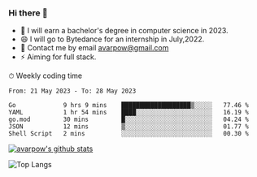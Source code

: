 ### Hi there 👋
<!--I have been a GitHub member for [![Years Badge](https://badges.pufler.dev/years/avarpow)](https://badges.pufler.dev)-->
- 🌱 I will earn a bachelor's degree in computer science in 2023.
- 😄 I will go to Bytedance for an internship in July,2022.
- 💬 Contact me by email avarpow@gmail.com
- ⚡ Aiming for full stack.

<!--💻 Coding Activity Logging

[![Commits Badge](https://badges.pufler.dev/commits/weekly/avarpow)](https://badges.pufler.dev)-->

⏱ Weekly coding time
<!--START_SECTION:waka-->

```text
From: 21 May 2023 - To: 28 May 2023

Go             9 hrs 9 mins    ███████████████████▒░░░░░   77.46 %
YAML           1 hr 54 mins    ████░░░░░░░░░░░░░░░░░░░░░   16.19 %
go.mod         30 mins         █░░░░░░░░░░░░░░░░░░░░░░░░   04.24 %
JSON           12 mins         ▒░░░░░░░░░░░░░░░░░░░░░░░░   01.77 %
Shell Script   2 mins          ░░░░░░░░░░░░░░░░░░░░░░░░░   00.30 %
```

<!--END_SECTION:waka-->

[![avarpow's github stats](https://github-readme-stats.vercel.app/api?username=avarpow&count_private=true&show_icons=true&hide=issues&hide_border=true)](https://github.com/anuraghazra/github-readme-stats)

![Top Langs](https://github-readme-stats.vercel.app/api/top-langs/?username=avarpow&layout=compact&hide_border=true) 
<!--[![avarpow's wakatime stats](https://github-readme-stats.vercel.app/api/wakatime?username=avarpow)](https://github.com/anuraghazra/github-readme-stats)-->
